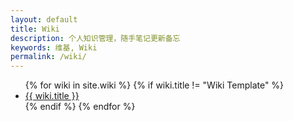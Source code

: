 ```yaml
---
layout: default
title: Wiki
description: 个人知识管理，随手笔记更新备忘
keywords: 维基, Wiki
permalink: /wiki/
---
```


<ul>
{% for wiki in site.wiki %}
{% if wiki.title != "Wiki Template" %}
<li><a href="{{ site.url }}{{ wiki.url }}">{{ wiki.title }}</a></li>
{% endif %}
{% endfor %}
</ul>
